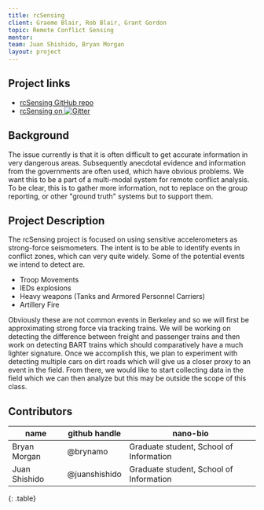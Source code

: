 ```yaml
---
title: rcSensing
client: Graeme Blair, Rob Blair, Grant Gordon
topic: Remote Conflict Sensing
mentor:
team: Juan Shishido, Bryan Morgan 
layout: project
---
```

## Project links

 - [rcSensing GitHub repo](https://github.com/BIDS-collaborative/rcSensing)
 - [rcSensing on
   ![Gitter](https://badges.gitter.im/Join%20Chat.svg)
   ](https://gitter.im/BIDS-collaborative/rcSensing)

## Background

The issue currently is that it is often difficult to get accurate information
in very dangerous areas. Subsequently anecdotal evidence and information from
the governments are often used, which have obvious problems. We want this to be
a part of a multi-modal system for remote conflict analysis. To be clear, this
is to gather more information, not to replace on the group reporting, or other
"ground truth" systems but to support them.  

## Project Description

The rcSensing project is focused on using sensitive accelerometers as
strong-force seismometers. The intent is to be able to identify events in
conflict zones, which can very quite widely. Some of the potential events we
intend to detect are.

- Troop Movements
- IEDs explosions
- Heavy weapons (Tanks and Armored Personnel Carriers)
- Artillery Fire

Obviously these are not common events in Berkeley and so we will first be
approximating strong force via tracking trains. We will be working on detecting
the difference between freight and passenger trains and then work on detecting
BART trains which should comparatively have a much lighter signature. Once we
accomplish this, we plan to experiment with detecting multiple cars on dirt
roads which will give us a closer proxy to an event in the field. From there,
we would like to start collecting data in the field which we can then analyze
but this may be outside the scope of this class.

## Contributors

name | github handle | nano-bio 
--- | --- | ---
Bryan Morgan | @brynamo | Graduate student, School of Information
Juan Shishido | @juanshishido | Graduate student, School of Information
{: .table}
